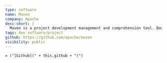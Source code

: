 ```yaml
---
type: software
name: Maven
company: Apache
desc-short: |
  Maven is a project development management and comprehension tool. Based on the concept of a project object model: builds, dependency management, documentation creation, site publication, and distribution publication are all controlled from [the `pom.xml` declarative file](https://maven.apache.org/ref/3.9.1/maven-model/maven.html). Maven can be extended by [plugins](https://maven.apache.org/plugins/) to utilise a number of other development tools for reporting or the build process.
tags: dev software/project
github: https://github.com/apache/maven
visibility: public
---
```

`= ("[Github](" + this.github + ")")`